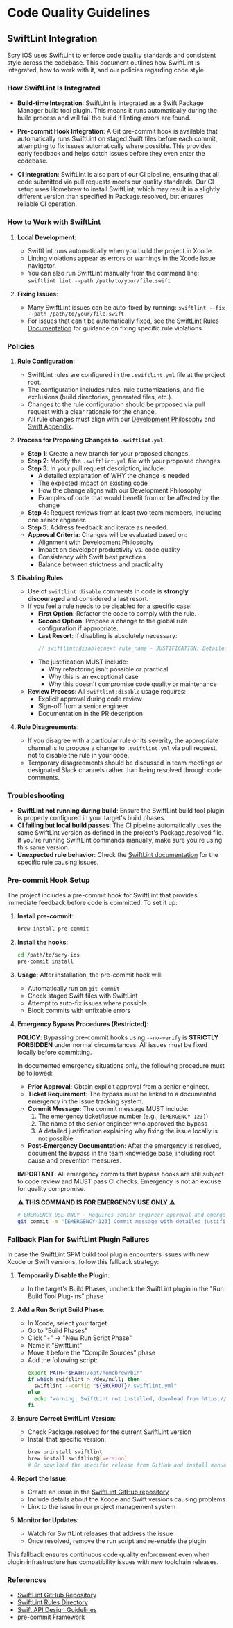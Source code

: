 # Code Quality Guidelines

## SwiftLint Integration

Scry iOS uses SwiftLint to enforce code quality standards and consistent style across the codebase. This document outlines how SwiftLint is integrated, how to work with it, and our policies regarding code style.

### How SwiftLint Is Integrated

- **Build-time Integration**: SwiftLint is integrated as a Swift Package Manager build tool plugin. This means it runs automatically during the build process and will fail the build if linting errors are found.

- **Pre-commit Hook Integration**: A Git pre-commit hook is available that automatically runs SwiftLint on staged Swift files before each commit, attempting to fix issues automatically where possible. This provides early feedback and helps catch issues before they even enter the codebase.

- **CI Integration**: SwiftLint is also part of our CI pipeline, ensuring that all code submitted via pull requests meets our quality standards. Our CI setup uses Homebrew to install SwiftLint, which may result in a slightly different version than specified in Package.resolved, but ensures reliable CI operation.

### How to Work with SwiftLint

1. **Local Development**: 
   - SwiftLint runs automatically when you build the project in Xcode.
   - Linting violations appear as errors or warnings in the Xcode Issue navigator.
   - You can also run SwiftLint manually from the command line: `swiftlint lint --path /path/to/your/file.swift`

2. **Fixing Issues**:
   - Many SwiftLint issues can be auto-fixed by running: `swiftlint --fix --path /path/to/your/file.swift`
   - For issues that can't be automatically fixed, see the [SwiftLint Rules Documentation](https://realm.github.io/SwiftLint/rule-directory.html) for guidance on fixing specific rule violations.

### Policies

1. **Rule Configuration**: 
   - SwiftLint rules are configured in the `.swiftlint.yml` file at the project root.
   - The configuration includes rules, rule customizations, and file exclusions (build directories, generated files, etc.).
   - Changes to the rule configuration should be proposed via pull request with a clear rationale for the change.
   - All rule changes must align with our [Development Philosophy](./DEVELOPMENT_PHILOSOPHY.md) and [Swift Appendix](./DEVELOPMENT_PHILOSOPHY_APPENDIX_SWIFT.md).

2. **Process for Proposing Changes to `.swiftlint.yml`**:
   - **Step 1**: Create a new branch for your proposed changes.
   - **Step 2**: Modify the `.swiftlint.yml` file with your proposed changes.
   - **Step 3**: In your pull request description, include:
     - A detailed explanation of WHY the change is needed
     - The expected impact on existing code
     - How the change aligns with our Development Philosophy
     - Examples of code that would benefit from or be affected by the change
   - **Step 4**: Request reviews from at least two team members, including one senior engineer.
   - **Step 5**: Address feedback and iterate as needed.
   - **Approval Criteria**: Changes will be evaluated based on:
     - Alignment with Development Philosophy
     - Impact on developer productivity vs. code quality
     - Consistency with Swift best practices
     - Balance between strictness and practicality

3. **Disabling Rules**:
   - Use of `swiftlint:disable` comments in code is **strongly discouraged** and considered a last resort.
   - If you feel a rule needs to be disabled for a specific case:
     - **First Option**: Refactor the code to comply with the rule.
     - **Second Option**: Propose a change to the global rule configuration if appropriate.
     - **Last Resort**: If disabling is absolutely necessary:
       ```swift
       // swiftlint:disable:next rule_name - JUSTIFICATION: Detailed explanation of why this exception is necessary and why refactoring isn't possible
       ```
     - The justification MUST include:
       - Why refactoring isn't possible or practical
       - Why this is an exceptional case
       - Why this doesn't compromise code quality or maintenance
   - **Review Process**: All `swiftlint:disable` usage requires:
     - Explicit approval during code review
     - Sign-off from a senior engineer
     - Documentation in the PR description

4. **Rule Disagreements**:
   - If you disagree with a particular rule or its severity, the appropriate channel is to propose a change to `.swiftlint.yml` via pull request, not to disable the rule in your code.
   - Temporary disagreements should be discussed in team meetings or designated Slack channels rather than being resolved through code comments.

### Troubleshooting

- **SwiftLint not running during build**: Ensure the SwiftLint build tool plugin is properly configured in your target's build phases.
- **CI failing but local build passes**: The CI pipeline automatically uses the same SwiftLint version as defined in the project's Package.resolved file. If you're running SwiftLint commands manually, make sure you're using this same version.
- **Unexpected rule behavior**: Check the [SwiftLint documentation](https://github.com/realm/SwiftLint) for the specific rule causing issues.

### Pre-commit Hook Setup

The project includes a pre-commit hook for SwiftLint that provides immediate feedback before code is committed. To set it up:

1. **Install pre-commit**:
   ```bash
   brew install pre-commit
   ```

2. **Install the hooks**:
   ```bash
   cd /path/to/scry-ios
   pre-commit install
   ```

3. **Usage**: After installation, the pre-commit hook will:
   - Automatically run on `git commit`
   - Check staged Swift files with SwiftLint
   - Attempt to auto-fix issues where possible
   - Block commits with unfixable errors
   
4. **Emergency Bypass Procedures (Restricted)**:
   
   **POLICY**: Bypassing pre-commit hooks using `--no-verify` is **STRICTLY FORBIDDEN** under normal circumstances. All issues must be fixed locally before committing.
   
   In documented emergency situations only, the following procedure must be followed:
   
   - **Prior Approval**: Obtain explicit approval from a senior engineer.
   - **Ticket Requirement**: The bypass must be linked to a documented emergency in the issue tracking system.
   - **Commit Message**: The commit message MUST include:
     1. The emergency ticket/issue number (e.g., `[EMERGENCY-123]`)
     2. The name of the senior engineer who approved the bypass
     3. A detailed justification explaining why fixing the issue locally is not possible
   - **Post-Emergency Documentation**: After the emergency is resolved, document the bypass in the team knowledge base, including root cause and prevention measures.
   
   **IMPORTANT**: All emergency commits that bypass hooks are still subject to code review and MUST pass CI checks. Emergency is not an excuse for quality compromise.
   
   **⚠️ THIS COMMAND IS FOR EMERGENCY USE ONLY ⚠️**
   ```bash
   # EMERGENCY USE ONLY - Requires senior engineer approval and emergency ticket
   git commit -m "[EMERGENCY-123] Commit message with detailed justification and approver name" --no-verify
   ```

### Fallback Plan for SwiftLint Plugin Failures

In case the SwiftLint SPM build tool plugin encounters issues with new Xcode or Swift versions, follow this fallback strategy:

1. **Temporarily Disable the Plugin**:
   - In the target's Build Phases, uncheck the SwiftLint plugin in the "Run Build Tool Plug-ins" phase
   
2. **Add a Run Script Build Phase**:
   - In Xcode, select your target
   - Go to "Build Phases"
   - Click "+" → "New Run Script Phase"
   - Name it "SwiftLint"
   - Move it before the "Compile Sources" phase
   - Add the following script:
     ```bash
     export PATH="$PATH:/opt/homebrew/bin"
     if which swiftlint > /dev/null; then
       swiftlint --config "${SRCROOT}/.swiftlint.yml"
     else
       echo "warning: SwiftLint not installed, download from https://github.com/realm/SwiftLint"
     fi
     ```

3. **Ensure Correct SwiftLint Version**:
   - Check Package.resolved for the current SwiftLint version
   - Install that specific version:
     ```bash
     brew uninstall swiftlint
     brew install swiftlint@[version]
     # Or download the specific release from GitHub and install manually
     ```

4. **Report the Issue**:
   - Create an issue in the [SwiftLint GitHub repository](https://github.com/realm/SwiftLint)
   - Include details about the Xcode and Swift versions causing problems
   - Link to the issue in our project management system

5. **Monitor for Updates**:
   - Watch for SwiftLint releases that address the issue
   - Once resolved, remove the run script and re-enable the plugin

This fallback ensures continuous code quality enforcement even when plugin infrastructure has compatibility issues with new toolchain releases.

### References

- [SwiftLint GitHub Repository](https://github.com/realm/SwiftLint)
- [SwiftLint Rules Directory](https://realm.github.io/SwiftLint/rule-directory.html)
- [Swift API Design Guidelines](https://swift.org/documentation/api-design-guidelines/)
- [pre-commit Framework](https://pre-commit.com/)
